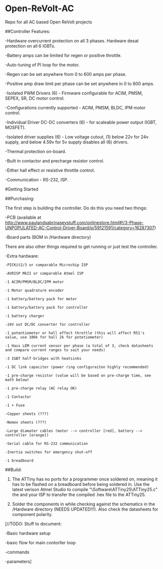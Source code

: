 # Open-ReVolt-AC
Repo for all AC based Open ReVolt projects

##Controller Features:

-Hardware overcurrent protection on all 3 phases.  Hardware desat protection on all 6 IGBTs.

-Battery amps can be limited for regen or positive throttle.

-Auto-tuning of PI loop for the motor.

-Regen can be set anywhere from 0 to 600 amps per phase.

-Positive amp draw limit per phase can be set anywhere in 0 to 600 amps.

-Isolated PWM Drivers (6) - Firmware configurable for ACIM, PMSM, SEPEX, SR, DC motor control.

-Configurations currently supported - ACIM, PMSM, BLDC, IPM motor control.

-Individual Driver DC-DC converters (6) - for scaleable power output (IGBT, MOSFET).

-Isolated driver supplies (6) - Low voltage cutout, (1) below 22v for 24v supply, and below 4.59v for 5v supply disables all (6) 
drivers.

-Thermal protection on-board.

-Built in contactor and precharge resistor control.

-Either hall effect or resistive throttle control.

-Communication - RS-232, ISP.

#Getting Started

##Purchasing:

The first step is building the controller. Do do this you need two things:

-PCB (available at http://www.paulandsabrinasevstuff.com/onlinestore.html#!/3-Phase-UNPOPULATED-AC-Control-Driver-Board/p/59121591/category=16287307)

-Board parts (BOM in /Hardware directory)

There are also other things required to get running or just test the controller.

-Extra hardware:

	-PICKit2/3 or comparable Microchip ISP
	
	-AVRISP MkII or comparable Atmel ISP
	
	-1 ACIM/PMSM/BLDC/IPM motor
	
	-1 Motor quadrature encoder
	
	-1 battery/battery pack for motor
	
	-1 battery/battery pack for controller
	
	-1 battery charger
	
	-24V out DC/DC converter for controller
	
	-1 potentiometer or hall effect throttle (this will affect R51's value, use 100k for hall 2k for potetiometer)
	
	-1 Hass LEM current sensor per phase (a total of 3, check datasheets and compare current ranges to suit your needs)
	
	-3 IGBT half-bridges with heatsinks
	
	-1 DC link capacitor (power ring configuraiton highly recommended)
	
	-1 pre-charge resistor (value will be based on pre-charge time, see math below)
	
	-1 pre-charge relay (AC relay OK)
	
	-1 Contactor
	
	-1 + Fuse
	
	-Copper sheets (???)
	
	-Nomex sheets (???)	
	
	-Large diamater cables (motor --> controller [red], battery --> controller [orange])
	
	-Serial cable for RS-232 communication
	
	-Inertia switches for emergency shut-off
	
	-1 breadboard
	
	


##Build:

1) The ATTiny has no ports for a programmer once soldered on, meaning it has to be flashed on a breadboard before being soldered in. Use the latest verison Atmel Studio to compile "\Software\ATTiny25\ATTiny25.c" the and your ISP to transfer the compiled .hex file to the ATTiny25.


2) Solder the components in while checking against the schematics in the /Hardware directory (NEEDS UPDATED!!!). Also check the datasheets for component polarity.


[//TODO: Stuff to document:

-Basic hardware setup

-basic flow for main contorller loop

-commands

-parameters]
